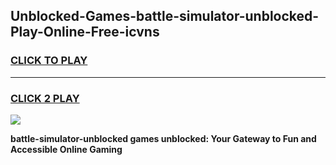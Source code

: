 
## Unblocked-Games-battle-simulator-unblocked-Play-Online-Free-icvns
<h3>
<a href="https://premium76.site?title=battle-simulator-unblocked&ref=26A">CLICK TO PLAY</a></h3>
<hr>

<h3>
<a href="https://premium76.site?title=battle-simulator-unblocked&ref=26A">CLICK 2 PLAY</a>
  
</h3>

<a href="https://premium76.site?title=battle-simulator-unblocked&ref=26A"><img src="https://clearcache.store/games.png"></a>


**battle-simulator-unblocked games unblocked: Your Gateway to Fun and Accessible Online Gaming**
